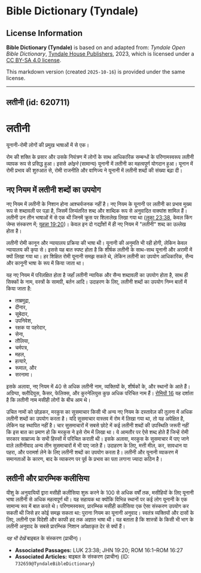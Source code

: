 # Bible Dictionary (Tyndale)

## License Information

**Bible Dictionary (Tyndale)** is based on and adapted from: _Tyndale Open Bible Dictionary_, [Tyndale House Publishers](https://tyndaleopenresources.com/), 2023, which is licensed under a [CC BY-SA 4.0 license](https://creativecommons.org/licenses/by-sa/4.0/legalcode.en).

This markdown version (created `2025-10-16`) is provided under the same license.



--------------------------------

## लतीनी (id: 620711)

लतीनी
=====

यूनानी\-रोमी लोगों की प्रमुख भाषाओं में से एक।

रोम की शक्ति के प्रसार और उसके नियंत्रण में लोगों के साथ आधिकारिक सम्बन्धों के परिणामस्वरूप लतीनी व्यापक रूप से प्रसिद्ध हुआ। इससे *कोइने*  (सामान्य) यूनानी में लतीनी का महत्वपूर्ण योगदान हुआ। यूनान में रोमी प्रभाव की शुरुआत से, रोमी राजनीति और वाणिज्य ने यूनानी में लतीनी शब्दों की संख्या बढ़ा दी।

नए नियम में लतीनी शब्दों का उपयोग
---------------------------------

नए नियम में लतीनी के निशान होना आश्चर्यजनक नहीं है। नए नियम के यूनानी पर लतीनी का प्रभाव मुख्य रूप से शब्दावली पर पड़ा है, जिसमें लिप्यंतरित शब्द और शाब्दिक रूप से अनुवादित वाक्यांश शामिल हैं। लतीनी उन तीन भाषाओं में से एक थी जिनमें क्रूस पर शिलालेख लिखा गया था ([लूका 23:38](https://ref.ly/Luke23:38), केवल किंग जेम्स संस्करण में; [यूहन्ना 19:20](https://ref.ly/John19:20))। केवल इन दो गद्याँशों में ही नए नियम में "लतीनी" शब्द का उल्लेख होता है।

लतीनी रोमी कानून और न्यायालय प्रक्रिया की भाषा थी। यूनानी की अनुमति भी रही होगी, लेकिन केवल न्यायालय की कृपा से। इससे यह बात स्पष्ट होता है कि शीर्षक लतीनी के साथ\-साथ यूनानी और अरामी में क्यों लिखा गया था। हर शिक्षित रोमी यूनानी समझ सकते थे, लेकिन लतीनी का उपयोग आधिकारिक, सैन्य और कानूनी भाषा के रूप में किया जाता था।

यह नए नियम में परिलक्षित होता है जहाँ लतीनी न्यायिक और सैन्य शब्दावली का उपयोग होता है, साथ ही सिक्कों के नाम, वस्त्रों के सामग्री, बर्तन आदि। उदाहरण के लिए, लतीनी शब्दों का उपयोग निम्न बातों में किया जाता है:

* ताम्रमुद्रा,
* दीनार,
* सूबेदार,
* उपनिवेश,
* रक्षक या पहरेदार,
* सेना,
* तौलिया,
* चर्मपत्र,
* महल,
* हत्यारे,
* रूमाल, और
* सरनामा।

इसके अलावा, नए नियम में 40 से अधिक लतीनी नाम, व्यक्तियों के, शीर्षकों के, और स्थानों के आते हैं। अग्रिप्पा, क्लौदियुस, कैसर, फेलिक्स, और कुरनेलियुस कुछ अधिक परिचित नाम हैं। [रोमियों 16](https://ref.ly/Rom16:1-Rom16:27) यह दर्शाता है कि लतीनी नाम मसीही लोगों के बीच आम थे।

उचित नामों को छोड़कर, मरकुस का सुसमाचार किसी भी अन्य नए नियम के दस्तावेज़ की तुलना में अधिक लतीनी शब्दों का उपयोग करता है। यदि सुसमाचार वास्तव में रोम में लिखा गया था, तो यह अपेक्षित है, लेकिन यह स्थापित नहीं है। चार सुसमाचारों में सबसे छोटे में कई लतीनी शब्दों की उपस्थिति जरूरी नहीं कि इस बात का प्रमाण हो कि मरकुस ने इसे रोम में लिखा था। ये आमतौर पर ऐसे शब्द होते हैं जिन्हें रोमी सरकार साम्राज्य के सभी हिस्सों में परिचित कराती थी। इसके अलावा, मरकुस के सुसमाचार में पाए जाने वाले लतीनीवाद अन्य तीन सुसमाचारों में भी पाए जाते हैं। उदाहरण के लिए, मत्ती मील, कर, सावधान या पहरा, और परामर्श लेने के लिए लतीनी शब्दों का उपयोग करता है। लतीनी और यूनानी व्याकरण में समानताओं के कारण, बाद के व्याकरण पर पूर्व के प्रभाव का पता लगाना ज्यादा कठिन है।

लतीनी और प्रारम्भिक कलीसिया
---------------------------

यीशु के अनुयायियों द्वारा मसीही कलीसिया शुरू करने के 100 से अधिक वर्षों तक, मसीहियों के लिए यूनानी भाषा लतीनी से अधिक महत्वपूर्ण थी। यह सहायक था क्योंकि विभिन्न स्थानों पर कई लोग यूनानी के एक सामान्य रूप में बात करते थे। परिणामस्वरूप, प्रारम्भिक मसीही कलीसिया एक ऐसा संस्करण उपयोग कर सकती थी जिसे हर कोई समझ सकता था: पुराना नियम का यूनानी अनुवाद। स्वतंत्र व्यक्तियों और दासों के लिए, लतीनी एक विदेशी और काफी हद तक अज्ञात भाषा थी। यह बताता है कि शास्त्रों के किसी भी भाग के लतीनी अनुवाद के सबसे प्रारम्भिक निशान अपेक्षाकृत देर से क्यों हैं।

*यह भी देखें* बाइबल के संस्करण (प्राचीन)।

* **Associated Passages:** LUK 23:38; JHN 19:20; ROM 16:1–ROM 16:27
* **Associated Articles:** बाइबल के संस्करण (प्राचीन) (ID: `732659@TyndaleBibleDictionary`)

